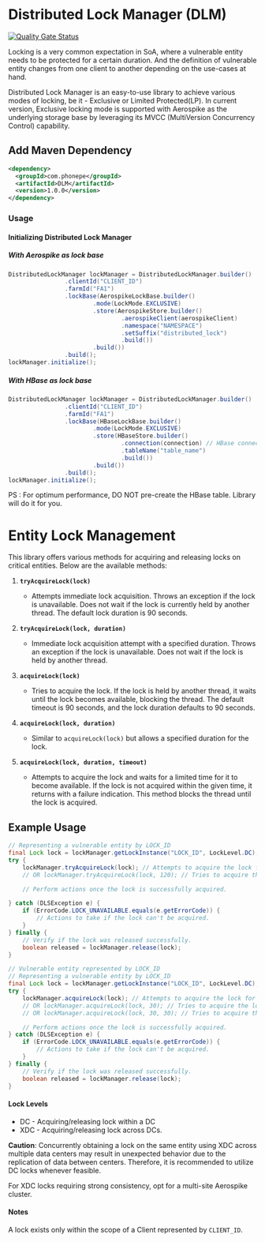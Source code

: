 # Distributed Lock Manager (DLM)

[![Quality Gate Status](https://sonarcloud.io/api/project_badges/measure?project=PhonePe_DLM&metric=alert_status)](https://sonarcloud.io/summary/new_code?id=PhonePe_DLM)

Locking is a very common expectation in SoA, where a vulnerable entity needs to be protected for a certain duration.
And the definition of vulnerable entity changes from one client to another depending on the use-cases at hand.

Distributed Lock Manager is an easy-to-use library to achieve various modes of locking, be it - Exclusive or Limited Protected(LP).
In current version, Exclusive locking mode is supported with Aerospike as the underlying storage base by leveraging
its MVCC (MultiVersion Concurrency Control) capability.

## Add Maven Dependency

```xml
<dependency>
  <groupId>com.phonepe</groupId>
  <artifactId>DLM</artifactId>
  <version>1.0.0</version>
</dependency>
```


### Usage

#### Initializing Distributed Lock Manager

##### With Aerospike as lock base

``` java
DistributedLockManager lockManager = DistributedLockManager.builder()
                .clientId("CLIENT_ID")
                .farmId("FA1")
                .lockBase(AerospikeLockBase.builder()
                        .mode(LockMode.EXCLUSIVE)
                        .store(AerospikeStore.builder()
                                .aerospikeClient(aerospikeClient)
                                .namespace("NAMESPACE")
                                .setSuffix("distributed_lock")
                                .build())
                        .build())
                .build();
lockManager.initialize();
```

##### With HBase as lock base

``` java
DistributedLockManager lockManager = DistributedLockManager.builder()
                .clientId("CLIENT_ID")
                .farmId("FA1")
                .lockBase(HBaseLockBase.builder()
                        .mode(LockMode.EXCLUSIVE)
                        .store(HBaseStore.builder()
                                .connection(connection) // HBase connection reference
                                .tableName("table_name")
                                .build())
                        .build())
                .build();
lockManager.initialize();
```

PS : For optimum performance, DO NOT pre-create the HBase table. Library will do it for you.


# Entity Lock Management

This library offers various methods for acquiring and releasing locks on critical entities. Below are the available methods:

1. **`tryAcquireLock(lock)`**
    - Attempts immediate lock acquisition. Throws an exception if the lock is unavailable. Does not wait if the lock is currently held by another thread. The default lock duration is 90 seconds.

2. **`tryAcquireLock(lock, duration)`**
    - Immediate lock acquisition attempt with a specified duration. Throws an exception if the lock is unavailable. Does not wait if the lock is held by another thread.

3. **`acquireLock(lock)`**
    - Tries to acquire the lock. If the lock is held by another thread, it waits until the lock becomes available, blocking the thread. The default timeout is 90 seconds, and the lock duration defaults to 90 seconds.

4. **`acquireLock(lock, duration)`**
    - Similar to `acquireLock(lock)` but allows a specified duration for the lock.

5. **`acquireLock(lock, duration, timeout)`**
    - Attempts to acquire the lock and waits for a limited time for it to become available. If the lock is not acquired within the given time, it returns with a failure indication. This method blocks the thread until the lock is acquired.

## Example Usage

```java
// Representing a vulnerable entity by LOCK_ID
final Lock lock = lockManager.getLockInstance("LOCK_ID", LockLevel.DC);
try {
    lockManager.tryAcquireLock(lock); // Attempts to acquire the lock for the default duration of 90 seconds
    // OR lockManager.tryAcquireLock(lock, 120); // Tries to acquire the lock for 120 seconds

    // Perform actions once the lock is successfully acquired.

} catch (DLSException e) {
    if (ErrorCode.LOCK_UNAVAILABLE.equals(e.getErrorCode)) {
        // Actions to take if the lock can't be acquired.
    }
} finally {
    // Verify if the lock was released successfully.
    boolean released = lockManager.release(lock);
}
```

```java
// Vulnerable entity represented by LOCK_ID
// Representing a vulnerable entity by LOCK_ID
final Lock lock = lockManager.getLockInstance("LOCK_ID", LockLevel.DC);
try {
    lockManager.acquireLock(lock); // Attempts to acquire the lock for the default duration of 90 seconds and waits for 90 seconds
    // OR lockManager.acquireLock(lock, 30); // Tries to acquire the lock for 30 seconds, waiting for 90 seconds
    // OR lockManager.acquireLock(lock, 30, 30); // Tries to acquire the lock for 30 seconds, waiting for 30 seconds

    // Perform actions once the lock is successfully acquired.
} catch (DLSException e) {
    if (ErrorCode.LOCK_UNAVAILABLE.equals(e.getErrorCode)) {
        // Actions to take if the lock can't be acquired.
    }
} finally {
    // Verify if the lock was released successfully.
    boolean released = lockManager.release(lock);
}
```

#### Lock Levels
* DC - Acquiring/releasing lock within a DC
* XDC - Acquiring/releasing lock across DCs.


**Caution**: Concurrently obtaining a lock on the same entity using XDC across multiple data centers may result in unexpected behavior due to the replication of data between centers. Therefore, it is recommended to utilize DC locks whenever feasible.

For XDC locks requiring strong consistency, opt for a multi-site Aerospike cluster.

#### Notes

A lock exists only within the scope of a Client represented by `CLIENT_ID`.

